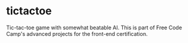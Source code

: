 # tictactoe
Tic-tac-toe game with somewhat beatable AI. This is part of Free Code Camp's advanced projects for the front-end certification.
